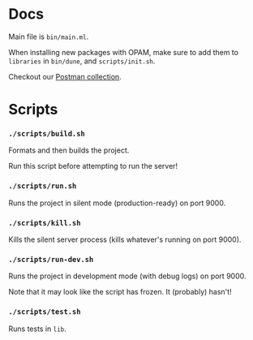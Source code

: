 # Docs

Main file is `bin/main.ml`.

When installing new packages with OPAM, make sure to add them to `libraries` in `bin/dune`, and `scripts/init.sh`.

Checkout our [Postman collection](https://warped-moon-285755.postman.co/workspace/Bocaml~a26ce1ab-6db1-4d26-aa45-114b3ce81672/collection/15334621-ea56c1af-bc1a-4daf-887d-a7d34f38e87f?action=share&creator=15334621).

# Scripts

### `./scripts/build.sh`

Formats and then builds the project.

Run this script before attempting to run the server!

### `./scripts/run.sh`

Runs the project in silent mode (production-ready) on port 9000.

### `./scripts/kill.sh`

Kills the silent server process (kills whatever's running on port 9000).

### `./scripts/run-dev.sh`

Runs the project in development mode (with debug logs) on port 9000.

Note that it may look like the script has frozen. It (probably) hasn't!

### `./scripts/test.sh`

Runs tests in `lib`.

